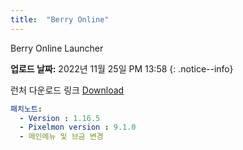 ```yaml
---
title:  "Berry Online"
---
```


Berry Online Launcher

**업로드 날짜:** 2022년 11월 25일 PM 13:58
{: .notice--info}

런처 다운로드 링크 [Download](https://docs.google.com/uc?export=download&id=1SVaJNXy8khi6cExwJFKqioL5kARZZ0AA&confirm=t)

```yaml
패치노트:
  - Version : 1.16.5
  - Pixelmon version : 9.1.0
  - 메인메뉴 및 브금 변경
```
